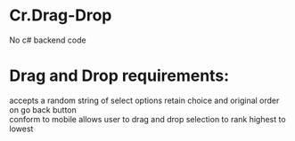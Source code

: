 # Cr.Drag-Drop 
No c# backend code

# Drag and Drop requirements: 

accepts a random string of select options 
retain choice and original order on go back button  
conform to mobile 
allows user to drag and drop selection to rank highest to lowest
